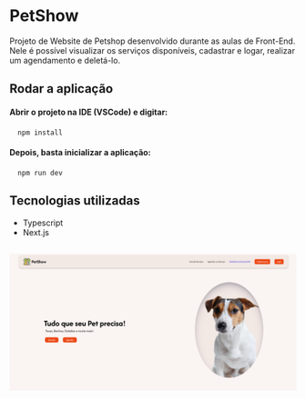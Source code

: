
# PetShow

Projeto de Website de Petshop desenvolvido durante as aulas de Front-End. Nele é possível visualizar os serviços disponíveis, cadastrar e logar, realizar um agendamento e deletá-lo.




## Rodar a aplicação

#### Abrir o projeto na IDE (VSCode) e digitar:

```http
  npm install
```
#### Depois, basta inicializar a aplicação:

```http
  npm run dev
```



## Tecnologias utilizadas

 - Typescript
 - Next.js


## 

![home](petshow-home.png)
